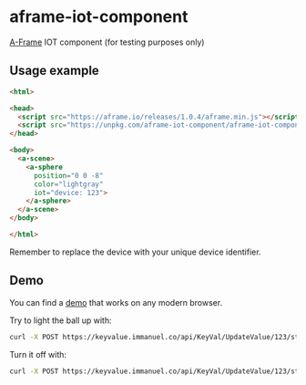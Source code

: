 # aframe-iot-component
[A-Frame](https://aframe.io) IOT component (for testing purposes only)

## Usage example

```html
<html>

<head>
  <script src="https://aframe.io/releases/1.0.4/aframe.min.js"></script>
  <script src="https://unpkg.com/aframe-iot-component/aframe-iot-component.js"></script>
</head>

<body>
  <a-scene>
    <a-sphere
      position="0 0 -8"
      color="lightgray"
      iot="device: 123">
    </a-sphere>
  </a-scene>
</body>

</html>
```

Remember to replace the device with your unique device identifier.

## Demo

You can find a [demo](https://palmerabollo.github.io/aframe-iot-component/) that works on any modern browser.

Try to light the ball up with:

```bash
curl -X POST https://keyvalue.immanuel.co/api/KeyVal/UpdateValue/123/status/on -H "Content-Length: 0"
```

Turn it off with:
```bash
curl -X POST https://keyvalue.immanuel.co/api/KeyVal/UpdateValue/123/status/off -H "Content-Length: 0"
```
